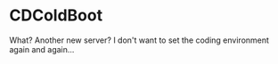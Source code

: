 # CDColdBoot
What? Another new server? I don't want to set the coding environment again and again...
